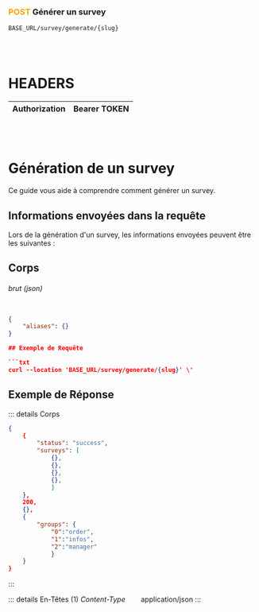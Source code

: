### <span style="color:orange">POST</span> Générer un survey

````
BASE_URL/survey/generate/{slug}
````

<br/> <br/>

# HEADERS

| Authorization | Bearer TOKEN |
| ------------- | -----------  |

<br/> <br/>

# Génération de un survey
Ce guide vous aide à comprendre comment générer un survey.


## Informations envoyées dans la requête

Lors de la génération d'un survey, les informations envoyées peuvent être les suivantes :

## Corps

###### brut (json)


```json

{
    "aliases": {}
}

## Exemple de Requête

```txt
curl --location 'BASE_URL/survey/generate/{slug}' \'

```


## Exemple de Réponse

::: details Corps  

```json
{
    {
        "status": "success",
        "surveys": [
            {},
            {},
            {},
            {},
            ]
    },
    200,
    {},
    {
        "groups": {
            "0":"order", 
            "1":"infos",
            "2":"manager"
            }
    }
}
```
:::


::: details En-Têtes (1)
 *Content-Type*    &nbsp;&nbsp;&nbsp;&nbsp;&nbsp;&nbsp;     application/json
:::
